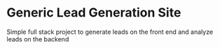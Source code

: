 # Generic Lead Generation Site

Simple full stack project to generate leads on the front end and analyze leads on the backend
